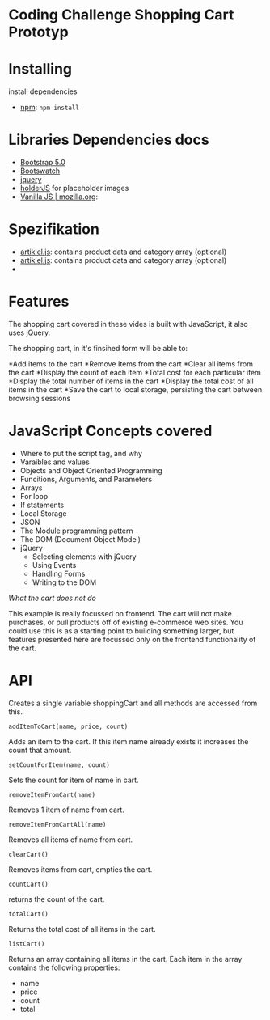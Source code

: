 # Coding Challenge Shopping Cart Prototyp

# Installing

install dependencies

* [npm](https://npmjs.com/): `npm install`

# Libraries Dependencies docs
* [Bootstrap 5.0](https://getbootstrap.com/docs/5.0/getting-started/introduction/)
* [Bootswatch](https://github.com/thomaspark/bootswatch/)
* [jquery](https://github.com/jquery/jquery)
* [holderJS](https://github.com/imsky/holder) for placeholder images
* [Vanilla JS | mozilla.org](https://developer.mozilla.org/en-US/docs/Web/JavaScript):

# Spezifikation

* [artiklel.js](./src/artikel.js): contains product data and category array (optional)
* [artiklel.js](./src/artikel.js): contains product data and category array (optional)
* 


# Features

The shopping cart covered in these vides is built with JavaScript, it also uses jQuery. 

The shopping cart, in it's finsihed form will be able to: 

*Add items to the cart
*Remove Items from the cart
*Clear all items from the cart
*Display the count of each item
*Total cost for each particular item
*Display the total number of items in the cart
*Display the total cost of all items in the cart
*Save the cart to local storage, persisting the cart between browsing sessions

# JavaScript Concepts covered

* Where to put the script tag, and why
* Varaibles and values
* Objects and Object Oriented Programming
* Funcitions, Arguments, and Parameters
* Arrays
* For loop 
* If statements
* Local Storage
* JSON
* The Module programming pattern
* The DOM (Document Object Model)
* jQuery
  * Selecting elements with jQuery
  * Using Events
  * Handling Forms
  * Writing to the DOM
  

*What the cart does not do*

This example is really focussed on frontend. The cart will not make purchases, or pull products off of existing e-commerce 
web sites. You could use this is as a starting point to building something larger, but features presented here are focussed
only on the frontend functionality of the cart. 

# API 

Creates a single variable shoppingCart and all methods are accessed from this. 

`addItemToCart(name, price, count)` 

Adds an item to the cart. If this item name already exists it increases the count that amount. 

`setCountForItem(name, count)` 

Sets the count for item of name in cart.

`removeItemFromCart(name)`

Removes 1 item of name from cart. 

`removeItemFromCartAll(name)` 

Removes all items of name from cart. 

`clearCart()`

Removes items from cart, empties the cart. 

`countCart()` 

returns the count of the cart. 

`totalCart()`

Returns the total cost of all items in the cart. 

`listCart()` 

Returns an array containing all items in the cart. Each item in the array contains the following properties: 

* name
* price
* count
* total
